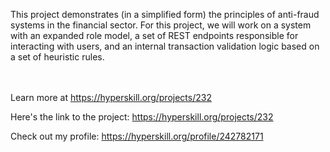 <p>This project demonstrates (in a simplified form) the principles of anti-fraud systems in the financial sector. For this project, we will work on a system with an expanded role model, a set of REST endpoints responsible for interacting with
users, and an internal transaction validation logic based on a set of heuristic rules.</p><br/><br/>Learn more at <a href=\"https://hyperskill.org/projects/232?utm_source=ide&utm_medium=ide&utm_campaign=ide&utm_content=project-card\">https://hyperskill.org/projects/232</a>

Here's the link to the project: https://hyperskill.org/projects/232

Check out my profile: https://hyperskill.org/profile/242782171
